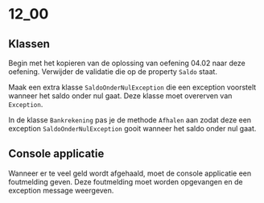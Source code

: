 # 12_00

## Klassen

Begin met het kopieren van de oplossing van oefening 04.02 naar deze oefening. Verwijder de validatie die op de property `Saldo` staat.

Maak een extra klasse `SaldoOnderNulException` die een exception voorstelt wanneer het saldo onder nul gaat. Deze klasse moet overerven van `Exception`.

In de klasse `Bankrekening` pas je de methode `Afhalen` aan zodat deze een exception `SaldoOnderNulException` gooit wanneer het saldo onder nul gaat.

## Console applicatie

Wanneer er te veel geld wordt afgehaald, moet de console applicatie een foutmelding geven. Deze foutmelding moet worden opgevangen en de exception message weergeven.